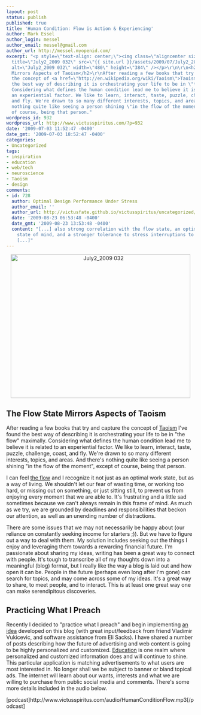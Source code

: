 ```yaml
---
layout: post
status: publish
published: true
title: 'Human Condition: Flow is Action & Experiencing'
author: Mark Essel
author_login: messel
author_email: messel@gmail.com
author_url: http://messel.myopenid.com/
excerpt: "<p style=\"text-align: center;\"><img class=\"aligncenter size-full wp-image-934\"
  title=\"July2_2009 032\" src=\"{{ site.url }}/assets/2009/07/July2_2009-032.JPG\"
  alt=\"July2_2009 032\" width=\"480\" height=\"384\" /></p>\r\n\r\n<h2>The Flow State
  Mirrors Aspects of Taoism</h2>\r\nAfter reading a few books that try and capture
  the concept of <a href=\"http://en.wikipedia.org/wiki/Taoism\">Taoism</a> I've found
  the best way of describing it is orchestrating your life to be in \"the flow\" maximally.
  Considering what defines the human condition lead me to believe it is related to
  an experiential factor. We like to learn, interact, taste, puzzle, challenge, coast,
  and fly. We're drawn to so many different interests, topics, and areas. And there's
  nothing quite like seeing a person shining \"in the flow of the moment\", except
  of course, being that person."
wordpress_id: 932
wordpress_url: http://www.victusspiritus.com/?p=932
date: '2009-07-03 11:52:47 -0400'
date_gmt: '2009-07-03 18:52:47 -0400'
categories:
- Uncategorized
tags:
- inspiration
- education
- web/tech
- neuroscience
- Taoism
- design
comments:
- id: 728
  author: Optimal Design Performance Under Stress
  author_email: ''
  author_url: http://victusfate.github.io/victusspiritus/uncategorized/2009/08/22/optimal-design-performance-under-stress/
  date: '2009-08-23 06:53:48 -0400'
  date_gmt: '2009-08-23 13:53:48 -0400'
  content: "[...] also strong correlation with the flow state, an optimal working
    state of mind, and a stronger tolerance to stress interruptions to JT. In the
    [...]"
---
```

<p style="text-align: center;"><img class="aligncenter size-full wp-image-934" title="July2_2009 032" src="{{ site.url }}/assets/2009/07/July2_2009-032.JPG" alt="July2_2009 032" width="480" height="384" /></p>
<h2>The Flow State Mirrors Aspects of Taoism</h2>
<p>After reading a few books that try and capture the concept of <a href="http://en.wikipedia.org/wiki/Taoism">Taoism</a> I've found the best way of describing it is orchestrating your life to be in "the flow" maximally. Considering what defines the human condition lead me to believe it is related to an experiential factor. We like to learn, interact, taste, puzzle, challenge, coast, and fly. We're drawn to so many different interests, topics, and areas. And there's nothing quite like seeing a person shining "in the flow of the moment", except of course, being that person.<a id="more"></a><a id="more-932"></a></p>
<p>I can feel <a href="http://victusfate.github.io/victusspiritus/uncategorized/2009/06/05/seek-the-flow-state-to-maximize-satisfaction-and-productivity/">the flow</a> and I recognize it not just as an optimal work state, but as a way of living. We shouldn't let our fear of wasting time, or working too hard, or missing out on something, or just sitting still, to prevent us from enjoying every moment that we are able to. It's frustrating and a little sad sometimes because we can't always remain in this frame of mind. As much as we try, we are grounded by deadlines and responsibilities that beckon our attention, as well as an unending number of distractions.</p>
<p>There are some issues that we may not necessarily be happy about (our reliance on constantly seeking income for starters ;)). But we have to figure out a way to deal with them. My solution includes seeking out the things I enjoy and leveraging them towards a rewarding financial future. I'm passionate about sharing my ideas, writing has been a great way to connect with people. It's tough to transcribe all of my thoughts down into a meaningful (blog) format, but I really like the way a blog is laid out and how open it can be. People in the future (perhaps even long after I'm gone) can search for topics, and may come across some of my ideas. It's a great way to share, to meet people, and to interact. This is at least one great way one can make serendipitous discoveries.</p>
<h2>Practicing What I Preach</h2>
<p>Recently I decided to "practice what I preach" and begin implementing <a href="http://victusfate.github.io/victusspiritus/uncategorized/2009/06/23/notional-framework-for-monetization-web2010/">an idea</a> developed on this blog (with great input/feedback from friend Vladimir Vukicevic, and software assistance from Eli Sacks). I have shared a number of posts describing how the future of advertising and web content is going to be highly personalized and customized. <a href="http://www.unionsquareventures.com/2009/03/hacking_educati.html">Education</a> is one realm where personalized and customized information does and will continue to shine. This particular application is matching advertisements to what users are most interested in. No longer shall we be subject to banner or bland topical ads. The internet will learn about our wants, interests and what we are willing to purchase from public social media and comments. There's some more details included in the audio below.</p>
<p>[podcast]http://www.victusspiritus.com/audio/HumanConditionFlow.mp3[/podcast]</p>
<h6 class="zemanta-related-title" style="font-size: 1em;"><span style="font-weight: normal;"><br />
<strong><br />
</strong></span></h6>
<div class="zemanta-pixie" style="margin-top: 10px; height: 15px;"><span class="zem-script more-related pretty-attribution"><script src="http://static.zemanta.com/readside/loader.js" type="text/javascript"></script></span></div>
